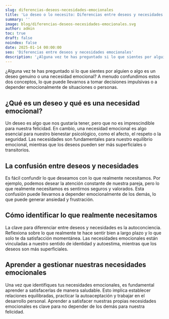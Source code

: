 ```yaml
---
slug: diferencias-deseos-necesidades-emocionales
title: 'Lo deseo o lo necesito: Diferencias entre deseos y necesidades emocionales'
summary: ''
image: blog/diferencias-deseos-necesidades-emocionales.svg
author: admin
toc: true
draft: false
noindex: false
date: 2025-01-14 00:00:00
seo: 'Diferencias entre deseos y necesidades emocionales'
description: '¿Alguna vez te has preguntado si lo que sientes por alguien o algo es un deseo genuino o una necesidad emocional? A menudo confundimos estos dos…'
---
```


¿Alguna vez te has preguntado si lo que sientes por alguien o algo es un deseo genuino o una necesidad emocional? A menudo confundimos estos dos conceptos, lo que puede llevarnos a tomar decisiones impulsivas o a depender emocionalmente de situaciones o personas.

## ¿Qué es un deseo y qué es una necesidad emocional?

Un deseo es algo que nos gustaría tener, pero que no es imprescindible para nuestra felicidad. En cambio, una necesidad emocional es algo esencial para nuestro bienestar psicológico, como el afecto, el respeto o la seguridad. Las necesidades son fundamentales para nuestro equilibrio emocional, mientras que los deseos pueden ser más superficiales o transitorios.

## La confusión entre deseos y necesidades

Es fácil confundir lo que deseamos con lo que realmente necesitamos. Por ejemplo, podemos desear la atención constante de nuestra pareja, pero lo que realmente necesitamos es sentirnos seguros y valorados. Esta confusión puede llevarnos a depender emocionalmente de los demás, lo que puede generar ansiedad y frustración.

## Cómo identificar lo que realmente necesitamos

La clave para diferenciar entre deseos y necesidades es la autoconciencia. Reflexiona sobre lo que realmente te hace sentir bien a largo plazo y lo que solo te da satisfacción momentánea. Las necesidades emocionales están vinculadas a nuestro sentido de identidad y autoestima, mientras que los deseos son más superficiales.

## Aprender a gestionar nuestras necesidades emocionales

Una vez que identifiques tus necesidades emocionales, es fundamental aprender a satisfacerlas de manera saludable. Esto implica establecer relaciones equilibradas, practicar la autoaceptación y trabajar en el desarrollo personal. Aprender a satisfacer nuestras propias necesidades emocionales es clave para no depender de los demás para nuestra felicidad.
